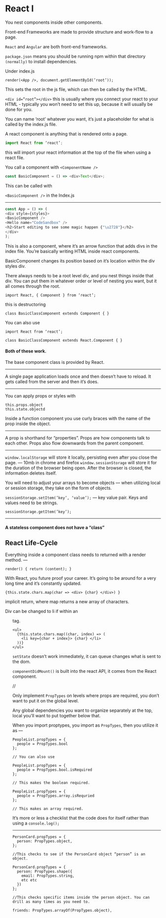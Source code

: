 # React I

You nest components inside other components.

Front-end Frameworks are made to provide structure and work-flow to a page.

`React` and `Angular` are both front-end frameworks.

`package.json` means you should be running npm within that directory `(normally)` to install dependencies.


Under index.js
```JS
render(<App />, document.getElementById(’root’));
```
This sets the root in the js file, which can then be called by the HTML.

`<div id=”root”></div>` this is usually where you connect your react to your HTML - typically you won’t need to set this up, because it will usually be done for you.

You can name ‘root’ whatever you want, it’s just a placeholder for what is called by the index.js file.

A react component is anything that is rendered onto a page.
```js
import React from ‘react’;
```
this will import your react information at the top of the file when using a react file.

You call a component with `<ComponentName />`
```js
const BasicComponent = () => <div>Text</div>;
```

This can be called with

`<BasicComponent />` in the Index.js

---

```js
const App = () => (
<div style={styles}>
<BasicComponent />
<Hello name="CodeSandbox" />
<h2>Start editing to see some magic happen {"\u2728"}</h2>
</div>
);
```

This is also a component, where it’s an arrow function that adds divs in the index file. You’re basically writing HTML inside react components. 

BasicComponent changes its position based on it’s location within the div styles div.

There always needs to be a root level div, and you nest things inside that div. You can put them in whatever order or level of nesting you want, but it all comes through the root.

```JS
import React, { Component } from ‘react’;
```
this is destructoring
```JS
class BasicClassComponent extends Component { }
```

You can also use
```JS
import React from ‘react’;
```
```JS
class BasicClassComponent extends React.Component { }
```

#### Both of these work.

The base component class is provided by React.

---

A single page application loads once and then doesn’t have to reload. It gets called from the server and then it’s does.

---

You can apply props or styles with
```JS
this.props.object
this.state.objectd
```

Inside a function component you use curly braces with the name of the prop inside the object.

---

A prop is shorthand for “properties”. Props are how components talk to each other. Props also flow downwards from the parent component.

---

`window.localStorage` will store it locally, persisting even after you close the page. — 10mb in chrome and firefox
`window.sessionStorage` will store it for the duration of the browser being open. After the browser is closed, the information deletes itself.

You will need to adjust your arrays to become objects — when utilizing local or session storage, they take on the form of objects.

`sessionStorage.setItem(’key’, ‘value’);` — key value pair. Keys and values need to be strings.

`sessionStorage.getItem(’key’);`

---

#### A stateless component does not have a “class”

## React Life-Cycle

Everything inside a component class needs to returned with a render method. — 
```JS
render() { return (content); }
```

With React, you future proof your career. It’s going to be around for a very long time and it’s constantly updated.

```JS
{this.state.chars.map(char => <div> {char} </div>) }
```
implicit return, where map returns a new array of characters.

Div can be changed to li if within an <ul> tag.
```JS
<ul>
  {this.state.chars.map((char, index) => (
    <li key={char + index}> {char} </li>
  ))}
</ul>
```

`setState` doesn’t work immediately, it can queue changes what is sent to the dom.

`componentDidMount()` is built into the react API, it comes from the React component.

//

Only implement `PropTypes` on levels where props are required, you don’t want to put it on the global level.

Any global dependencies you want to organize separately at the top, local you’ll want to put together below that.

When you import proptypes, you import as `PropTypes`, then you utilize it as — 
```JS
PeopleList.propTypes = {
  people = PropTypes.bool
};

// You can also use

PeopleList.propTypes = {
  people = PropTypes.bool.isRequired
};

// This makes the boolean required.

PeopleList.propTypes = {
  people = PropTypes.array.isRequried
};

// This makes an array required.
```
 It’s more or less a checklist that the code does for itself rather than using a `console.log();`

---
```JS
PersonCard.propTypes = {
  person: PropTypes.object,
};

//This checks to see if the PersonCard object “person” is an object.

PersonCard.propTypes = {
  person: PropTypes.shape({
    email: PropTypes.string,
    etc etc
  })
};

//This checks specific items inside the person object. You can drill as many times as you need to.

friends: PropTypes.arrayOf(PropTypes.object),
```
